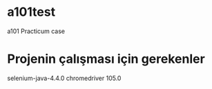# a101test
a101 Practicum case

# Projenin çalışması için gerekenler
selenium-java-4.4.0
chromedriver 105.0 
